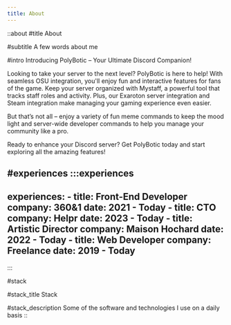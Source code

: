 ```yaml
---
title: About
---
```


::about
#title
About

#subtitle
A few words about me

#intro
Introducing PolyBotic – Your Ultimate Discord Companion!

Looking to take your server to the next level? PolyBotic is here to help! With seamless OSU integration, you'll enjoy fun and interactive features for fans of the game. Keep your server organized with Mystaff, a powerful tool that tracks staff roles and activity. Plus, our Exaroton server integration and Steam integration make managing your gaming experience even easier.

But that’s not all – enjoy a variety of fun meme commands to keep the mood light and server-wide developer commands to help you manage your community like a pro.

Ready to enhance your Discord server? Get PolyBotic today and start exploring all the amazing features!

#experiences
  :::experiences
  ---
  experiences:
    - title: Front-End Developer
      company: 360&1
      date: 2021 - Today
    - title: CTO
      company: Helpr
      date: 2023 - Today
    - title: Artistic Director
      company: Maison Hochard
      date: 2022 - Today
    - title: Web Developer
      company: Freelance
      date: 2019 - Today
  ---
  :::

#stack

#stack_title
Stack

#stack_description
Some of the software and technologies I use on a daily basis
::
